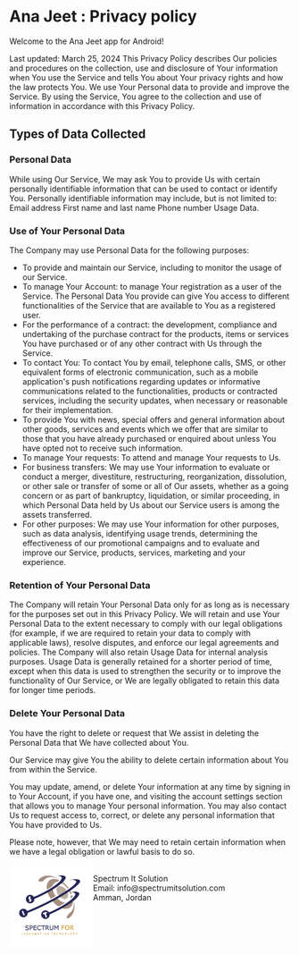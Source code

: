 # Ana Jeet : Privacy policy


Welcome to the Ana Jeet app for Android!

Last updated: March 25, 2024
This Privacy Policy describes Our policies and procedures on the collection, use and disclosure of Your information when You use the Service and tells You about Your privacy rights and how the law protects You.
We use Your Personal data to provide and improve the Service. By using the Service, You agree to the collection and use of information in accordance with this Privacy Policy.
## Types of Data Collected
### Personal Data

While using Our Service, We may ask You to provide Us with certain personally identifiable information that can be used to contact or identify You. Personally identifiable information may include, but is not limited to:
Email address
First name and last name
Phone number
Usage Data.
### Use of Your Personal Data
The Company may use Personal Data for the following purposes:
<ul>
  <li>To provide and maintain our Service, including to monitor the usage of our Service.</li>
  <li>To manage Your Account: to manage Your registration as a user of the Service. The Personal Data You provide can give You access to different functionalities of the Service that are available to You as a registered user.</li>
  <li>For the performance of a contract: the development, compliance and undertaking of the purchase contract for the products, items or services You have purchased or of any other contract with Us through the Service.</li>
  <li>To contact You: To contact You by email, telephone calls, SMS, or other equivalent forms of electronic communication, such as a mobile application's push notifications regarding updates or informative communications related to the functionalities, products or contracted services, including the security updates, when necessary or reasonable for their implementation.</li>
  <li>To provide You with news, special offers and general information about other goods, services and events which we offer that are similar to those that you have already purchased or enquired about unless You have opted not to receive such information.</li>
  <li>To manage Your requests: To attend and manage Your requests to Us.</li>
  <li>For business transfers: We may use Your information to evaluate or conduct a merger, divestiture, restructuring, reorganization, dissolution, or other sale or transfer of some or all of Our assets, whether as a going concern or as part of bankruptcy, liquidation, or similar proceeding, in which Personal Data held by Us about our Service users is among the assets transferred.</li>
  <li>For other purposes: We may use Your information for other purposes, such as data analysis, identifying usage trends, determining the effectiveness of our promotional campaigns and to evaluate and improve our Service, products, services, marketing and your experience.</li>
</ul>

### Retention of Your Personal Data<br>
The Company will retain Your Personal Data only for as long as is necessary for the purposes set out in this Privacy Policy. We will retain and use Your Personal Data to the extent necessary to comply with our legal obligations (for example, if we are required to retain your data to comply with applicable laws), resolve disputes, and enforce our legal agreements and policies.
The Company will also retain Usage Data for internal analysis purposes. Usage Data is generally retained for a shorter period of time, except when this data is used to strengthen the security or to improve the functionality of Our Service, or We are legally obligated to retain this data for longer time periods.
### Delete Your Personal Data
You have the right to delete or request that We assist in deleting the Personal Data that We have collected about You.

Our Service may give You the ability to delete certain information about You from within the Service.

You may update, amend, or delete Your information at any time by signing in to Your Account, if you have one, and visiting the account settings section that allows you to manage Your personal information. You may also contact Us to request access to, correct, or delete any personal information that You have provided to Us.

Please note, however, that We may need to retain certain information when we have a legal obligation or lawful basis to do so.

<img align="left" src="https://github.com/faresalaghbar/Privacy-policy/blob/main/SpectrumLogo.jpeg" width="150" height="150"/>
<br>
Spectrum It Solution<br>
Email: ‫info@spectrumitsolution.com‬<br> 
Amman, Jordan<br>
 
